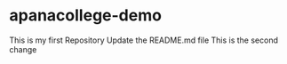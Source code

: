 # apanacollege-demo
This is my first Repository
Update the README.md file
This is the second change
